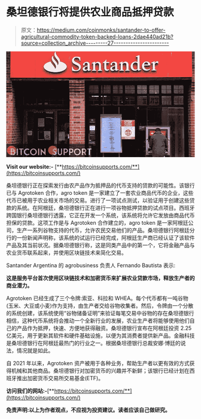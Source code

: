 # 桑坦德银行将提供农业商品抵押贷款

> 原文：<https://medium.com/coinmonks/santander-to-offer-agricultural-commodity-token-backed-loans-2dae440ad21b?source=collection_archive---------27----------------------->

![](img/5a888935b5eaecddbbcdbe5f42e74ae1.png)

**Visit our website:-** [**https://bitcoinsupports.com/**](https://bitcoinsupports.com/)

桑坦德银行正在探索发行由农产品作为抵押品的代币支持的贷款的可能性。该银行已与 Agrotoken 合作，agro token 是一家建立了一套农业商品代币的企业，这些代币已被用于农业相关市场的交易。进行了一项试点测试，以验证用于创建这些贷款的系统。在阿根廷，桑坦德银行正在进行一项谷物抵押贷款的试点项目。西班牙跨国银行桑坦德银行透露，它正在开发一个系统，该系统将允许它发放由商品代币担保的贷款。这项工作是与 Agrotoken 合作建立的，agro token 是一家阿根廷公司，生产一系列谷物支持的代币，允许农民交易他们的产品。桑坦德银行阿根廷分行的一份新闻声明称，该系统的试运行已经完成，阿根廷生产商已经认证了该软件产品及其当前状况。据桑坦德银行称，这是同类产品中的第一个，它将金融产品与农业货币联系起来，并使用区块链技术来简化交易。

Santander Argentina 的 agrobusiness 负责人 Fernando Bautista 表示:

**这是服务平台首次使用区块链技术和加密货币来扩展农业贷款市场，释放生产者的商业潜力。**

Agrotoken 已经生成了三个令牌:索亚、科拉和 WHEA。每个代币都有一吨谷物(玉米、大豆或小麦)作为支持，由生产者交给谷物收集者。然后，令牌由一个分散的系统创建，该系统使用“谷物储备证明”来验证每笔交易中谷物的存在桑坦德银行相信，这种代币系统将会推动一个全新行业的发展，农业生产者将能够使用他们自己的产品作为抵押，快速、方便地获得融资。桑坦德银行宣布在阿根廷投资 2.25 亿美元，用于更新其软件和硬件基础设施，以便为其消费者提供新产品。金融科技是桑坦德银行在阿根廷最热门的行业之一。根据桑坦德银行总裁安娜·博廷的说法，情况就是如此。

自 2021 年以来，Agrotoken 资产被用于各种业务，帮助生产者以更有效的方式获得机械和其他商品。桑坦德银行对加密货币的兴趣并不新鲜；该银行已经计划在西班牙推出加密货币交易所交易基金(ETF)。

**访问我们的网站:-**[**https://bitcoinsupports.com/**](https://bitcoinsupports.com/)

**免责声明:以上为作者观点，不应视为投资建议。读者应该自己做研究。**